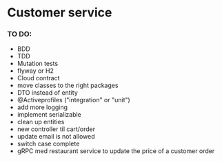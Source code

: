 # Customer service

### TO DO:

- BDD
- TDD
- Mutation tests
- flyway or H2
- Cloud contract
- move classes to the right packages
- DTO instead of entity
- @Activeprofiles ("integration" or "unit")
- add more logging
- implement serializable
- clean up entities
- new controller til cart/order
- update email is not allowed
- switch case complete
- gRPC med restaurant service to update the price of a customer order

